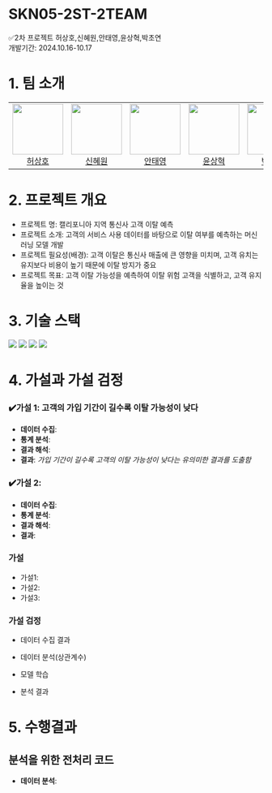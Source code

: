 # SKN05-2ST-2TEAM
✅2차 프로젝트
허상호,신혜원,안태영,윤상혁,박초연<br>
개발기간: 2024.10.16-10.17

# 1. 팀 소개
<table align=center>
  <tbody>
    <tr>
      <td align="center">
        <div>
          <img src="https://st2.depositphotos.com/1072614/10046/i/450/depositphotos_100461182-stock-photo-cat-with-books-isolated-on.jpg"width="100px;"height="100px;" alt=""/>
          <a href="https://github.com/JUNGUIHEON"><div align=center>허상호</div></a>
        </div>
      </td>
      <td align="center">
        <div>
          <img
            src="https://st2.depositphotos.com/1072614/10046/i/450/depositphotos_100461182-stock-photo-cat-with-books-isolated-on.jpg"width="100px;" alt=""/>
          <a href="https://github.com/gigcot"><div align=center>신혜원</div></a>
        </div>
      </td>
      <td align="center">
        <img src="https://st2.depositphotos.com/1072614/10046/i/450/depositphotos_100461182-stock-photo-cat-with-books-isolated-on.jpg"width="100px;" alt=""/>
        <a href="https://github.com/yhoon3002"><div align=center>안태영</div></a>
      </td>
      <td align="center">
        <img src="https://st2.depositphotos.com/1072614/10046/i/450/depositphotos_100461182-stock-photo-cat-with-books-isolated-on.jpg"width="100px;" alt=""/>
        <a href="https://github.com/ih9511"><div align=center>윤상혁</div></a>
      </td>
      <td align="center">
        <img src="https://st2.depositphotos.com/1072614/10046/i/450/depositphotos_100461182-stock-photo-cat-with-books-isolated-on.jpg"width="100px;" alt=""/>
        <a href="https://github.com/heowooyoung"><div align=center>박초연</div></a>
      </td>
    </tr>
  </tbody>
</table>

# 2. 프로젝트 개요
- 프로젝트 명: 캘리포니아 지역 통신사 고객 이탈 예측
- 프로젝트 소개: 고객의 서비스 사용 데이터를 바탕으로 이탈 여부를 예측하는 머신러닝 모델 개발
- 프로젝트 필요성(배경): 고객 이탈은 통신사 매출에 큰 영향을 미치며, 고객 유치는 유지보다 비용이 높기 때문에 이탈 방지가 중요
- 프로젝트 목표: 고객 이탈 가능성을 예측하여 이탈 위험 고객을 식별하고, 고객 유지율을 높이는 것

# 3. 기술 스택
<img src="https://img.shields.io/badge/NumPy-013243?style=flat-square&logo=NumPy&logoColor=white"/></a>
<img src="https://img.shields.io/badge/pandas-150458?style=flat-square&logo=pandas&logoColor=white"/></a>
<img src="https://img.shields.io/badge/python-3776AB?style=flat-square&logo=python&logoColor=white"/></a>
<img src="https://img.shields.io/badge/Google Colab-F9AB00?style=flat-square&logo=Google Colab&logoColor=white"/></a>

# 4. 가설과 가설 검정
### :heavy_check_mark:가설 1: 고객의 가입 기간이 길수록 이탈 가능성이 낮다
- **데이터 수집**:
- **통계 분석**:
- **결과 해석**:
- **결과**:
<i>가입 기간이 길수록 고객의 이탈 가능성이 낮다는 유의미한 결과를 도출함</i>

### :heavy_check_mark:가설 2: 
- **데이터 수집**:
- **통계 분석**:
- **결과 해석**:
- **결과**:
<i></i>

### 가설
- 가설1:
- 가설2:
- 가설3:
  
### 가설 검정
- 데이터 수집 결과

- 데이터 분석(상관계수)

- 모델 학습

- 분석 결과


# 5. 수행결과

## 분석을 위한 전처리 코드




- **데이터 분석**:



 
 
